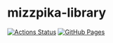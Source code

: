 # mizzpika-library
[![Actions Status](https://github.com/mizzpika/mizzpika-library/workflows/verify/badge.svg)](https://github.com/mizzpika/mizzpika-library/actions) 
[![GitHub Pages](https://img.shields.io/static/v1?label=GitHub+Pages&message=+&color=brightgreen&logo=github)](https://mizzpika.github.io/mizzpika-library/) 
